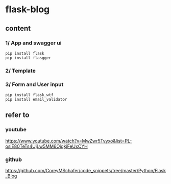 # flask-blog
## content
### 1/ App and swagger ui
    pip install flask
    pip install flasgger
### 2/ Template
### 3/ Form and User input
    pip install flask_wtf
    pip install email_validator
## refer to
### youtube
https://www.youtube.com/watch?v=MwZwr5Tvyxo&list=PL-osiE80TeTs4UjLw5MM6OjgkjFeUxCYH
### github
https://github.com/CoreyMSchafer/code_snippets/tree/master/Python/Flask_Blog
